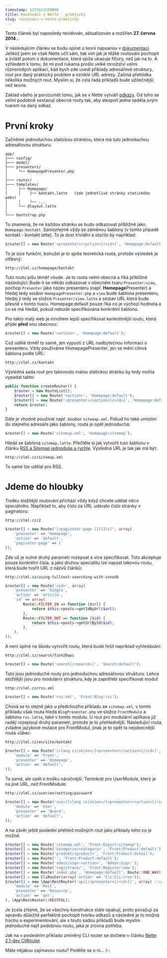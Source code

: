 ```yaml
---
timestamp: 1375611559000
title: Routování v Nette - prakticky
slug: routovani-v-nette-prakticky
---
```

<div class="alert alert-success">Tento článek byl naposledy revidován, aktualizován a rozšířen <strong>27. června 2014</strong>...</div>

V následujícím článku se budu opírat o teorii napsanou v [dokumentaci](http://doc.nette.org/cs/routing).
Jelikož jsem se však Nette učil sám, tak vím jak je těžké routování pochopit
a zvlášť potom z dokumentace, která spíše ukazuje fičury, než jak na to. A vzhledem k tomu, že mi
pod rukama prošlo velké množství velmi různorodých aplikací, kád bych zde uvedl příklady
adresářové struktury, rout pro daný praktický problém a vzniklé URL adresy.
Začíná přehlídka několika možných rout. Myslím si, že celá řada příkladů bude užitečnější, než teorie.

Základ všeho je porozumět tomu, jak se v Nette vytváří [odkazy](http://doc.nette.org/cs/presenters#toc-vytvareni-odkazu).
Od toho se velmi podobně sestavují obecné routy tak, aby alespoň jedna seděla svým tvarem na daný odkaz.

# První kroky

Začněme jednoduchou statickou stránkou, která má tuto jednoduchou adresářovou strukturu:

```
app/
├─── config/
├─── model/
├─── presenters/
│     └── HomepagePresenter.php
│
├─── router/
├─── templates/
│     ├── Homepage/
│     │    ├── kontakt.latte   (zde jednotlivé stránky statického webu)
│     │    └── ...
│     └── @layout.latte
│
└─── bootstrap.php
```

To znamená, že ne každou stránku se budu odkazovat přibližně jako <code>Homepage:kontakt</code>. Samozřejmě 
vždy se záměnou šablony (v tomto případě kontakt - kontakt.latte). To je dost triviální a stačilo by například:

```php
$router[] = new Route('<presenter>/<action>[/<id>]', 'Homepage:default');
```

To je sice funkční, bohužel je to spíše teoretická routa, protože výsledek je otřesný:

```
http://zlml.cz/homepage/kontakt
```

Tuto routu píšu téměř všude. Je to routa velmi obecná a říká přibližně následující:
Bude-li se někdo odkazovat v obecném tvaru `Presenter:view`, pochop `Presenter` jako název presenteru (např. **Homepage**Presenter) a hledej tedy soubor `HomepagePresenter.php`
a `view` bude šablona presenteru, hledej ji tedy ve složce `Presenter/view.latte` a sestav URL která bude přesně v tomto tvaru.
Homepage:default pouze říká co je výchozí hodnota a co se má hledat, pokud nebude specifikována konkrétní šablona.

Pro takto malý web je mnohem lepší specifikovat konkrétnější routu, která přijde **před** onu obecnou:

```php
$router[] = new Route('<action>', 'Homepage:default');
```

Což udělá téměř to samé, jen vypustí z URL nadbytečnou informaci o presenteru. Vždy používáme HomepagePresenter, jen
se mění cílová šablona podle URL:

```
http://zlml.cz/kontakt
```

Výsledná sada rout pro takovouto malou statickou stránku by tedy mohla vypadat takto:

```php
public function createRouter() {
	$router = new RouteList();
	$router[] = new Route('<action>', 'Homepage:default');
	$router[] = new Route('<presenter>/<action>[/<id>]', 'Homepage:default');
	return $router;
}
```

Dále je vhodné používat např. soubor <code>sitemap.xml</code>. Pokud ho také umístím do stejného adresáře jako šablony, routa je opět jednoduchá:

```php
$router[] = new Route('sitemap.xml', 'Homepage:sitemap');
```

Hledá se šablona <code>sitemap.latte</code>. Přečtěte si jak vytvořit tuto šablonu v článku [RSS a Sitemap jednoduše a rychle](rss-a-sitemap-jednoduse-a-rychle). Výsledná URL je tak jak má být:

```
http://zlml.cz/sitemap.xml
```

To samé lze udělal pro RSS.

# Jdeme do hloubky

Trošku složitější routování přichází vždy když chcete udělat něco speciálního.
Například to, aby číslo za URL udávalo číslo stránky v paginatoru:

```
http://zlml.cz/2
```

```php
$router[] = new Route("[<paginator-page [1](2)>]", array(
	'presenter' => 'Homepage',
	'action' => 'default',
	'paginator-page' => 1
));
```

Zde už je nutné druhý parametr rozepsat a více specifikovat. Toto akceptuje pouze konkrétní čísla.
a jako druhou specialitu lze napsat takovou routu, která bude tvořit URL z názvů článků:

```
http://zlml.cz/using-fulltext-searching-with-innodb
```

```php
$router[] = new Route('<id>', array(
	'presenter' => 'Single',
	'action' => 'article',
	'id' => array(
		Route::FILTER_IN => function ($url) {
			return $this->posts->getIdByUrl($url);
		},
		Route::FILTER_OUT => function ($id) {
			return $this->posts->getUrlById($id);
		},
	),
));
```

A není úplně na škodu vytvořit routu, která bude řešit napríklad vyhledávání:

```
http://zlml.cz/search/fio%20api
```

```php
$router[] = new Route('search[/<search>]', 'Search:default');
```

Toto jsou jednoduché routy pro jednoduchou adresářovou strukturu. Lehce složitější jsou pro
modulární strukturu, kdy je zapotřebí specifikovat modul:

```
http://zlml.cz/rss.xml
```

```php
$router[] = new Route('rss.xml', 'Front:Blog:rss');
```

Chová se to stejně jako u předchozího příkladu se `sitemap.xml`, v tomto příkladu však routa hledá `BlogPresenter.php` ve složce `FrontModule` a šablonu `rss.latte`, také v tomto modulu. U rout pro modulární aplikace již raději rozepisuji druhý parametr, protože je to přehlednější. Následující routa zvládne jazykové mutace pro FrontModul, jinak je to opět ta nejobecnější routa vůbec:

```
http://zlml.cz/en/site/kontakt
```

```php
$router[] = new Route('[<lang cs|sk|en>/]<presenter>/<action>[/<id>]', array(
	'module' => 'Front',
	'presenter' => 'Homepage',
	'action' => 'default',
));
```

To samé, ale opět o trošku náročnější. Tentokrát pro UserModule, který je na jiné URL, než FrontModule:

```
http://zlml.cz/user/en/setting/password
```

```php
$router[] = new Route('user/[<lang cs|sk|en>/]<presenter>/<action>[/<id [0-9]+>]', array(
	'module' => 'User',
	'presenter' => 'Board',
	'action' => 'default',
));
```

A na závěr ještě poslední přehled možných rout jako příklady toho co je možné.

```php
$router[] = new Route('sitemap.xml', 'Front:Export:sitemap');
$router[] = new Route('kategorie/<category>', 'Front:Product:default');
$router[] = new Route('produkt/<product>', 'Front:Product:detail');
$router[] = new Route('', 'Front:Product:default');
$router[] = new Route('admin/sign-<action>', 'Admin:Sign:');
$router[] = new Route('registrace/', 'Front:Register:new');
$router[] = new Route('index.php', 'Homepage:default', Route::ONE_WAY);
$router[] = new CliRouter(array('action' => 'Cli:Cli:cron'));
$router[] = new \App\RestRouter('api[/<presenter>[/<id>]]', array( //vyžaduje speciální objekt (není součástí Nette)
	'module' => 'Rest',
	'presenter' => 'Resource',
	'action' => 'get',
), \App\RestRouter::RESTFUL);
```

Je zcela zřejmé, že se všechny konstrukce stále opakují, proto považuji za opravdu důležité
perfektně pochopit tvorbu odkazů a následně je to možná trochu o experimentování, ale s
touto sadou příkladů bude myslím jednoduché najít podobnou routu, jaká je zrovna potřeba.

Jak na v posledním příkladu zmíněný CLI router se dočtete v článku [Nette 2.1-dev CliRouter](nette-2-1-dev-clirouter).

Máte nějakou zajímavou routu? Podělte se o ni... (-: